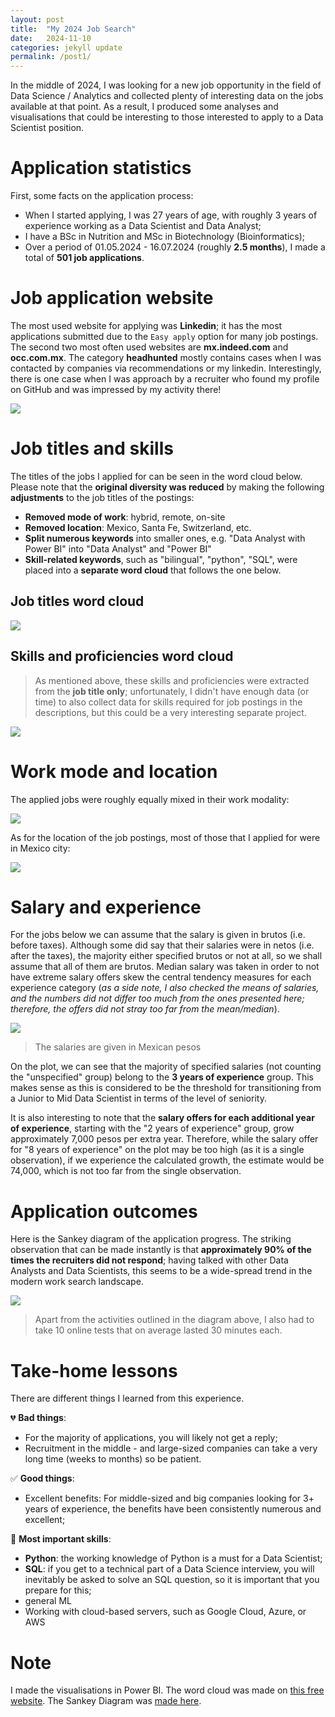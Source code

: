 ```yaml
---
layout: post
title:  "My 2024 Job Search"
date:   2024-11-10 
categories: jekyll update
permalink: /post1/
---
```


In the middle of 2024, I was looking for a new job opportunity in the field of Data Science / Analytics and collected plenty of interesting data on the jobs available at that point. As a result, I produced some analyses and visualisations that could be interesting to those interested to apply to a Data Scientist position.

# Application statistics

First, some facts on the application process:
- When I started applying, I was 27 years of age, with roughly 3 years of experience working as a Data Scientist and Data Analyst;
- I have a BSc in Nutrition and MSc in Biotechnology (Bioinformatics);
- Over a period of 01.05.2024 - 16.07.2024 (roughly **2.5 months**), I made a total of **501 job applications**.

# Job application website

The most used website for applying was **Linkedin**; it has the most applications submitted due to the `Easy apply` option for many job postings. The second two most often used websites are **mx.indeed.com** and **occ.com.mx**. The category **headhunted** mostly contains cases when I was contacted by companies via recommendations or my linkedin. Interestingly, there is one case when I was approach by a recruiter who found my profile on GitHub and was impressed by my activity there!  

<!-- <img src="{{ site.url }}/images/241110_job_search/241110_job-application-source.png" width=700 style="display: block; margin: 0 auto"> -->

<!-- <img src="/images/241110_job_search/241110_job-application-source.png" width=700 style="display: block; margin: 0 auto"> -->

<img src="/images/241110_job_search/241110_job-application-source.png">

<!-- ![](/images/241110_job_search/241110_job-application-source.png) -->

<!-- ![Replica logo]({{ '/images/241110_job_search/241110_job-application-source.png' | relative_url }}) -->

<!-- ![image](/images/241110_job_search/241110_job-application-source.png) -->

<!-- ![alt text]({{ site.url }}/assets/images/job-application-source.png) -->

# Job titles and skills

The titles of the jobs I applied for can be seen in the word cloud below. Please note that the **original diversity was reduced** by making the following **adjustments** to the job titles of the postings:
- **Removed mode of work**: hybrid, remote, on-site
- **Removed location**: Mexico, Santa Fe, Switzerland, etc.
- **Split numerous keywords** into smaller ones, e.g. "Data Analyst with Power BI" into "Data Analyst" and "Power BI"
- **Skill-related keywords**, such as "bilingual", "python", "SQL", were placed into a **separate word cloud** that follows the one below.

## Job titles word cloud

<img src="/images/241110_job_search/word-cloud-1.png">

## Skills and proficiencies word cloud 

> As mentioned above, these skills and proficiencies were extracted from the **job title only**; unfortunately, I didn't have enough data (or time) to also collect data for skills required for job postings in the descriptions, but this could be a very interesting separate project. 

<img src="/images/241110_job_search/word-cloud-2.png" style="display: block; margin: 0 auto">

# Work mode and location

The applied jobs were roughly equally mixed in their work modality:

<img src="/images/241110_job_search/work-mode.png" style="display: block; margin: 0 auto">

As for the location of the job postings, most of those that I applied for were in Mexico city:

<img src="/images/241110_job_search/job-location.png" style="display: block; margin: 0 auto">

# Salary and experience

For the jobs below we can assume that the salary is given in brutos (i.e. before taxes). Although some did say that their salaries were in netos (i.e. after the taxes), the majority either specified brutos or not at all, so we shall assume that all of them are brutos. Median salary was taken in order to not have extreme salary offers skew the central tendency measures for each experience category (*as a side note, I also checked the means of salaries, and the numbers did not differ too much from the ones presented here; therefore, the offers did not stray too far from the mean/median*). 

<img src="/images/241110_job_search/salary-experience.png" style="display: block; margin: 0 auto">

> The salaries are given in Mexican pesos

On the plot, we can see that the majority of specified salaries (not counting the "unspecified" group) belong to the **3 years of experience** group. This makes sense as this is considered to be the threshold for transitioning from a Junior to Mid Data Scientist in terms of the level of seniority. 

It is also interesting to note that the **salary offers for each additional year of experience**, starting with the "2 years of experience" group, grow approximately 7,000 pesos per extra year. Therefore, while the salary offer for "8 years of experience" on the plot may be too high (as it is a single observation), if we experience the calculated growth, the estimate would be 74,000, which is not too far from the single observation. 

# Application outcomes

Here is the Sankey diagram of the application progress. The striking observation that can be made instantly is that **approximately 90% of the times the recruiters did not respond**; having talked with other Data Analysts and Data Scientists, this seems to be a wide-spread trend in the modern work search landscape. 

<img src="/images/241110_job_search/sankey.png" style="display: block; margin: 0 auto">

> Apart from the activities outlined in the diagram above, I also had to take 10 online tests that on average lasted 30 minutes each.

# Take-home lessons

There are different things I learned from this experience. 

💔 **Bad things**:
- For the majority of applications, you will likely not get a reply;
- Recruitment in the middle - and large-sized companies can take a very long time (weeks to months) so be patient.

✅ **Good things**:
- Excellent benefits: For middle-sized and big companies looking for 3+ years of experience, the benefits have been consistently numerous and excellent; 

🧠 **Most important skills**: 
- **Python**: the working knowledge of Python is a must for a Data Scientist;
- **SQL**: if you get to a technical part of a Data Science interview, you will inevitably be asked to solve an SQL question, so it is important that you prepare for this;
- general ML
- Working with cloud-based servers, such as Google Cloud, Azure, or AWS

# Note

I made the visualisations in Power BI. The word cloud was made on [this free website](https://worditout.com/word-cloud/create). The Sankey Diagram was [made here](https://sankeymatic.com/build/). 
